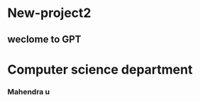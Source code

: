 # New-project2
<html>
  <h2>weclome to GPT</h2>
  <h1>Computer science department</h1>
  <h3>Mahendra u </h3>
</html>
